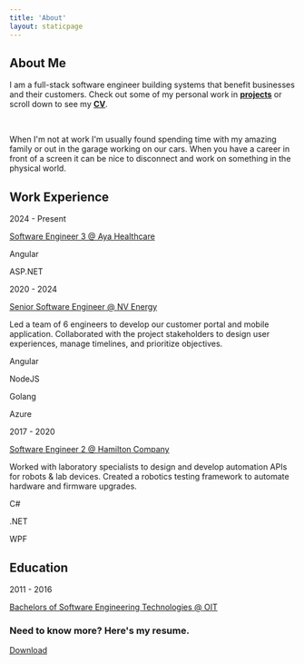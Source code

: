 ```yaml
---
title: 'About'
layout: staticpage
---
```


<section class="banner-section">
    <div class="content-block">
        <div class="content-block-title">
            <h1>About Me</h1>
        </div>
        <p>
        I am a full-stack software engineer building systems that benefit businesses and their customers. Check out some of my personal work in <strong><a href="/projects">projects</a></strong> or scroll down to see my <strong><a href="#cv">CV</a></strong>.
        </p>
        <br />
        <p>
        When I'm not at work I'm usually found spending time with my amazing family or out in the garage working on our cars. When you have a career in front of a screen it can be nice to disconnect and work on something in the physical world. 
        </p>
    </div>
</section>
<section class="banner-section">
    <div class="content-block">
        <div class="content-block-title">
            <h2 id="cv">Work Experience</h2>
            <div>
                <div class="cv-entry">
                    <p class="when">2024 - Present</p>
                    <div class="details">
                        <a class="where" href="https://www.ayahealthcare.com">Software Engineer 3 @ Aya Healthcare</a>
                        <div class="with">
                            <p class="chip">Angular</p>
                            <p class="chip">ASP.NET</p>
                        </div>
                    </div>
                </div>
                <div class="cv-entry">
                    <p class="when">2020 - 2024</p>
                    <div class="details">
                        <a class="where" href="https://www.nvenergy.com">Senior Software Engineer @ NV Energy</a>
                        <p class="what">Led a team of 6 engineers to develop our customer portal and mobile application. Collaborated with the project stakeholders to design user experiences, manage timelines, and prioritize objectives.</p>
                        <div class="with">
                        <p class="chip">Angular</p>
                        <p class="chip">NodeJS</p>
                        <p class="chip">Golang</p>
                        <p class="chip">Azure</p>
                        </div>
                    </div>
                </div>
                <div class="cv-entry">
                    <p class="when">2017 - 2020</p>
                    <div class="details">
                        <a class="where" href="https://www.hamiltoncompany.com/">Software Engineer 2 @ Hamilton Company</a>
                        <p class="what">Worked with laboratory specialists to design and develop automation APIs for robots & lab devices. Created a robotics testing framework to automate hardware and firmware upgrades.</p>
                        <div class="with">
                            <p class="chip">C#</p>
                            <p class="chip">.NET</p>
                            <p class="chip">WPF</p>
                        </div>
                    </div>
                </div>
            </div>
        </div>
    </div>
</section>

<section id="education">
    <div class="content-block">
        <h2>Education</h2>
        <div class="cv-entry">
            <p class="when">2011 - 2016</p>
            <div class="details">
            <a class="where" href="https://www.oit.edu">Bachelors of Software Engineering Technologies @ OIT</a>
            </div>
            </div>
</section>

<section id="resume" class="banner-section cta">
        <div class="content-block-center">
        <h3>Need to know more? Here's my resume.</h3>
        <a class="button-gradient-primary-secondary" download href="/docs/resume.pdf">Download</a>
        </div>
    </section>
